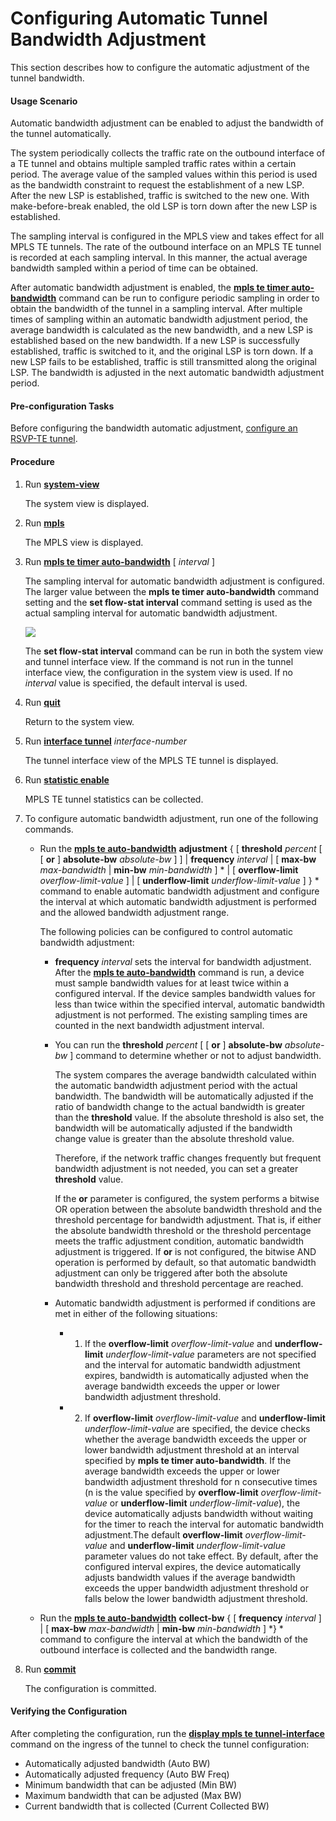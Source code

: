 Configuring Automatic Tunnel Bandwidth Adjustment
=================================================

This section describes how to configure the automatic adjustment of the tunnel bandwidth.

#### Usage Scenario

Automatic bandwidth adjustment can be enabled to adjust the bandwidth of the tunnel automatically.

The system periodically collects the traffic rate on the outbound interface of a TE tunnel and obtains multiple sampled traffic rates within a certain period. The average value of the sampled values within this period is used as the bandwidth constraint to request the establishment of a new LSP. After the new LSP is established, traffic is switched to the new one. With make-before-break enabled, the old LSP is torn down after the new LSP is established.

The sampling interval is configured in the MPLS view and takes effect for all MPLS TE tunnels. The rate of the outbound interface on an MPLS TE tunnel is recorded at each sampling interval. In this manner, the actual average bandwidth sampled within a period of time can be obtained.

After automatic bandwidth adjustment is enabled, the [**mpls te timer auto-bandwidth**](cmdqueryname=mpls+te+timer+auto-bandwidth) command can be run to configure periodic sampling in order to obtain the bandwidth of the tunnel in a sampling interval. After multiple times of sampling within an automatic bandwidth adjustment period, the average bandwidth is calculated as the new bandwidth, and a new LSP is established based on the new bandwidth. If a new LSP is successfully established, traffic is switched to it, and the original LSP is torn down. If a new LSP fails to be established, traffic is still transmitted along the original LSP. The bandwidth is adjusted in the next automatic bandwidth adjustment period.


#### Pre-configuration Tasks

Before configuring the bandwidth automatic adjustment, [configure an RSVP-TE tunnel](dc_vrp_te-p2p_cfg_0003.html).


#### Procedure

1. Run [**system-view**](cmdqueryname=system-view)
   
   
   
   The system view is displayed.
2. Run [**mpls**](cmdqueryname=mpls)
   
   
   
   The MPLS view is displayed.
3. Run [**mpls te timer auto-bandwidth**](cmdqueryname=mpls+te+timer+auto-bandwidth) [ *interval* ]
   
   
   
   The sampling interval for automatic bandwidth adjustment is configured. The larger value between the **mpls te timer auto-bandwidth** command setting and the **set flow-stat interval** command setting is used as the actual sampling interval for automatic bandwidth adjustment.
   
   
   
   ![](../../../../public_sys-resources/note_3.0-en-us.png) 
   
   The **set flow-stat interval** command can be run in both the system view and tunnel interface view. If the command is not run in the tunnel interface view, the configuration in the system view is used. If no *interval* value is specified, the default interval is used.
4. Run [**quit**](cmdqueryname=quit)
   
   
   
   Return to the system view.
5. Run [**interface tunnel**](cmdqueryname=interface+tunnel) *interface-number*
   
   
   
   The tunnel interface view of the MPLS TE tunnel is displayed.
6. Run [**statistic enable**](cmdqueryname=statistic+enable)
   
   
   
   MPLS TE tunnel statistics can be collected.
7. To configure automatic bandwidth adjustment, run one of the following commands.
   
   
   * Run the [**mpls te auto-bandwidth**](cmdqueryname=mpls+te+auto-bandwidth) **adjustment** { [ **threshold** *percent* [ [ **or** ] **absolute-bw** *absolute-bw* ] ] | **frequency** *interval* | [ **max-bw** *max-bandwidth* | **min-bw** *min-bandwidth* ] \* | [ **overflow-limit** *overflow-limit-value* ] | [ **underflow-limit** *underflow-limit-value* ]  } \* command to enable automatic bandwidth adjustment and configure the interval at which automatic bandwidth adjustment is performed and the allowed bandwidth adjustment range.
     
     The following policies can be configured to control automatic bandwidth adjustment:
     
     + **frequency** *interval* sets the interval for bandwidth adjustment. After the [**mpls te auto-bandwidth**](cmdqueryname=mpls+te+auto-bandwidth) command is run, a device must sample bandwidth values for at least twice within a configured interval. If the device samples bandwidth values for less than twice within the specified interval, automatic bandwidth adjustment is not performed. The existing sampling times are counted in the next bandwidth adjustment interval.
     + You can run the **threshold** *percent*  [  [ **or** ] **absolute-bw** *absolute-bw* ] command to determine whether or not to adjust bandwidth.
       
       The system compares the average bandwidth calculated within the automatic bandwidth adjustment period with the actual bandwidth. The bandwidth will be automatically adjusted if the ratio of bandwidth change to the actual bandwidth is greater than the **threshold** value. If the absolute threshold is also set, the bandwidth will be automatically adjusted if the bandwidth change value is greater than the absolute threshold value.
       
       Therefore, if the network traffic changes frequently but frequent bandwidth adjustment is not needed, you can set a greater **threshold** value.
       
       If the **or** parameter is configured, the system performs a bitwise OR operation between the absolute bandwidth threshold and the threshold percentage for bandwidth adjustment. That is, if either the absolute bandwidth threshold or the threshold percentage meets the traffic adjustment condition, automatic bandwidth adjustment is triggered. If **or** is not configured, the bitwise AND operation is performed by default, so that automatic bandwidth adjustment can only be triggered after both the absolute bandwidth threshold and threshold percentage are reached.
     + Automatic bandwidth adjustment is performed if conditions are met in either of the following situations:
       - 1. If the **overflow-limit** *overflow-limit-value* and **underflow-limit** *underflow-limit-value* parameters are not specified and the interval for automatic bandwidth adjustment expires, bandwidth is automatically adjusted when the average bandwidth exceeds the upper or lower bandwidth adjustment threshold.
       - 2. If **overflow-limit** *overflow-limit-value* and **underflow-limit** *underflow-limit-value* are specified, the device checks whether the average bandwidth exceeds the upper or lower bandwidth adjustment threshold at an interval specified by **mpls te timer auto-bandwidth**. If the average bandwidth exceeds the upper or lower bandwidth adjustment threshold for n consecutive times (n is the value specified by **overflow-limit** *overflow-limit-value* or **underflow-limit** *underflow-limit-value*), the device automatically adjusts bandwidth without waiting for the timer to reach the interval for automatic bandwidth adjustment.The default **overflow-limit** *overflow-limit-value* and **underflow-limit** *underflow-limit-value* parameter values do not take effect. By default, after the configured interval expires, the device automatically adjusts bandwidth values if the average bandwidth exceeds the upper bandwidth adjustment threshold or falls below the lower bandwidth adjustment threshold.
   * Run the [**mpls te auto-bandwidth**](cmdqueryname=mpls+te+auto-bandwidth) **collect-bw** { [ **frequency** *interval* ] | [ **max-bw** *max-bandwidth* | **min-bw** *min-bandwidth* ] \*} \* command to configure the interval at which the bandwidth of the outbound interface is collected and the bandwidth range.
8. Run [**commit**](cmdqueryname=commit)
   
   
   
   The configuration is committed.

#### Verifying the Configuration

After completing the configuration, run the [**display mpls te tunnel-interface**](cmdqueryname=display+mpls+te+tunnel-interface) command on the ingress of the tunnel to check the tunnel configuration:

* Automatically adjusted bandwidth (Auto BW)
* Automatically adjusted frequency (Auto BW Freq)
* Minimum bandwidth that can be adjusted (Min BW)
* Maximum bandwidth that can be adjusted (Max BW)
* Current bandwidth that is collected (Current Collected BW)